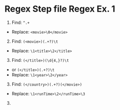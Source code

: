 # Regex Step file Regex Ex. 1
 

1. Find: ```^.+```
- Replace: ```<movie>\0</movie>```

2. Find: ```(<movie>)(.+?)\t```
- Replace: ```\1<title>\2</title>```

3. Find: ```(</title>)(\d{4,}?)\t```
- or ```(</title>)(.+?)\t```
- Replace: ```\1<year>\2</year>```

3. Find: ```(</country>)(.+?)(</movie>)```
- Replace: ```\1<runTime>\2</runTime>\3```
3. 




